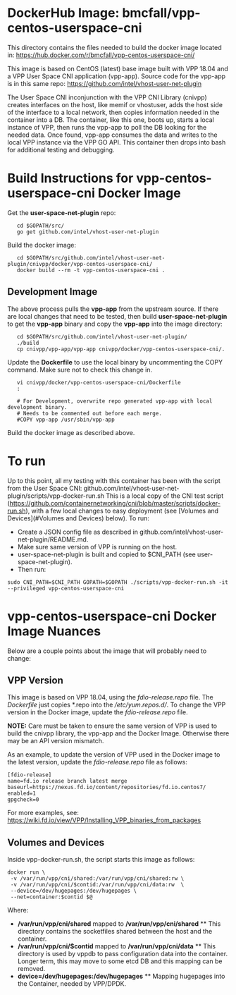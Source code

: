 #  DockerHub Image: bmcfall/vpp-centos-userspace-cni
This directory contains the files needed to build the docker image located in:
   https://hub.docker.com/r/bmcfall/vpp-centos-userspace-cni/

This image is based on CentOS (latest) base image built with VPP 18.04 and a
VPP User Space CNI application (vpp-app). Source code for the vpp-app is in this
same repo:
   https://github.com/intel/vhost-user-net-plugin

The User Space CNI inconjunction with the VPP CNI Library (cnivpp) creates
interfaces on the host, like memif or vhostuser, adds the host side of the
interface to a local network, then copies information needed in the container
into a DB. The container, like this one, boots up, starts a local instance of
VPP, then runs the vpp-app to poll the DB looking for the needed data. Once
found, vpp-app consumes the data and writes to the local VPP instance via the
VPP GO API. This container then drops into bash for additional testing and
debugging.


# Build Instructions for vpp-centos-userspace-cni Docker Image
Get the **user-space-net-plugin** repo:
```
   cd $GOPATH/src/
   go get github.com/intel/vhost-user-net-plugin
```

Build the docker image:
```
   cd $GOPATH/src/github.com/intel/vhost-user-net-plugin/cnivpp/docker/vpp-centos-userspace-cni/
   docker build --rm -t vpp-centos-userspace-cni .
```

## Development Image
The above process pulls the **vpp-app** from the upstream source. If there are
local changes that need to be tested, then build **user-space-net-plugin** to
get the **vpp-app** binary and copy the **vpp-app** into the image directory:
```
   cd $GOPATH/src/github.com/intel/vhost-user-net-plugin/
   ./build
   cp cnivpp/vpp-app/vpp-app cnivpp/docker/vpp-centos-userspace-cni/.
```

Update the **Dockerfile** to use the local binary by uncommenting the COPY
command. Make sure not to check this change in.
```
   vi cnivpp/docker/vpp-centos-userspace-cni/Dockerfile
   :
   
   # For Development, overwrite repo generated vpp-app with local development binary.
   # Needs to be commented out before each merge.
   #COPY vpp-app /usr/sbin/vpp-app
```

Build the docker image as described above.

# To run
Up to this point, all my testing with this container has been with the
script from the User Space CNI:
   github.com/intel/vhost-user-net-plugin/scripts/vpp-docker-run.sh
This is a local copy of the CNI test script
(https://github.com/containernetworking/cni/blob/master/scripts/docker-run.sh),
with a few local changes to easy deployment
(see [Volumes and Devices](#Volumes and Devices) below). To run:
* Create a JSON config file as described in
github.com/intel/vhost-user-net-plugin/README.md.
* Make sure same version of VPP is running on the host.
* user-space-net-plugin is built and copied to $CNI_PATH
(see user-space-net-plugin).
* Then run:
```
sudo CNI_PATH=$CNI_PATH GOPATH=$GOPATH ./scripts/vpp-docker-run.sh -it --privileged vpp-centos-userspace-cni
```

# vpp-centos-userspace-cni Docker Image Nuances
Below are a couple points about the image that will probably need to change:


## VPP Version
This image is based on VPP 18.04, using the *fdio-release.repo* file. The
*Dockerfile* just copies *.repo into the */etc/yum.repos.d/*. To change the
VPP version in the Docker image, update the *fdio-release.repo* file.

**NOTE:** Care must be taken to ensure the same version of VPP is used to build
the cnivpp library, the vpp-app and the Docker Image. Otherwise there may be an
API version mismatch.

As an example, to update the version of VPP used in the Docker image to the latest
version, update the *fdio-release.repo* file as follows:
```
[fdio-release]
name=fd.io release branch latest merge
baseurl=https://nexus.fd.io/content/repositories/fd.io.centos7/
enabled=1
gpgcheck=0
```

For more examples, see: https://wiki.fd.io/view/VPP/Installing_VPP_binaries_from_packages


## Volumes and Devices
Inside vpp-docker-run.sh, the script starts this image as follows:
```
docker run \
 -v /var/run/vpp/cni/shared:/var/run/vpp/cni/shared:rw \
 -v /var/run/vpp/cni/$contid:/var/run/vpp/cni/data:rw  \
 --device=/dev/hugepages:/dev/hugepages \
 --net=container:$contid $@
```
Where:
* **/var/run/vpp/cni/shared** mapped to **/var/run/vpp/cni/shared**
** This directory contains the socketfiles shared between the host and
the container.
* **/var/run/vpp/cni/$contid** mapped to **/var/run/vpp/cni/data**
** This directory is used by vppdb to pass configuration data into the container.
Longer term, this may move to some etcd DB and this mapping can be removed.
* **device=/dev/hugepages:/dev/hugepages**
** Mapping hugepages into the Container, needed by VPP/DPDK.

